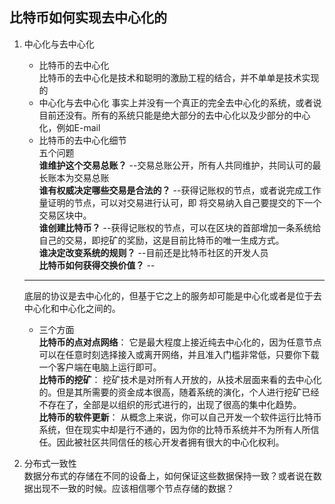 ## 比特币如何实现去中心化的 
1. 中心化与去中心化  
    * 比特币的去中心化  
    比特币的去中心化是技术和聪明的激励工程的结合，并不单单是技术实现的  
    * 中心化与去中心化
    事实上并没有一个真正的完全去中心化的系统，或者说目前还没有。所有的系统只能是绝大部分的去中心化以及少部分的中心化，例如E-mail  
    * 比特币的去中心化细节  
    五个问题  
    **谁维护这个交易总账？**  --交易总账公开，所有人共同维护，共同认可的最长账本为交易总账  
    **谁有权威决定哪些交易是合法的？**  --获得记账权的节点，或者说完成工作量证明的节点，可以对交易进行认可，即 将交易纳入自己要提交的下一个交易区块中。  
    **谁创建比特币？** --获得记账权的节点，可以在区块的首部增加一条系统给自己的交易，即挖矿的奖励，这是目前比特币的唯一生成方式。  
    **谁决定改变系统的规则？**  --目前还是比特币社区的开发人员  
    **比特币如何获得交换价值？**  --  
    ***************  
    底层的协议是去中心化的，但基于它之上的服务却可能是中心化或者是位于去中心化和中心化之间的。  
    * 三个方面  
    **比特币的点对点网络**：   它是最大程度上接近纯去中心化的，因为任意节点可以在任意时刻选择接入或离开网络，并且准入门槛非常低，只要你下载一个客户端在电脑上运行即可。  
    **比特币的挖矿**：   挖矿技术是对所有人开放的，从技术层面来看的去中心化的。但是其所需要的资金成本很高，随着系统的演化，个人进行挖矿已经不存在了，全部是以组织的形式进行的，出现了很高的集中化趋势。  
    **比特币的软件更新**：   从概念上来说，你可以自己开发一个软件运行比特币系统，但在现实中却是行不通的，因为你的比特币系统并不为所有人所信任。因此被社区共同信任的核心开发者拥有很大的中心化权利。  

2. 分布式一致性  
数据分布式的存储在不同的设备上，如何保证这些数据保持一致？或者说在数据出现不一致的时候。应该相信哪个节点存储的数据？
